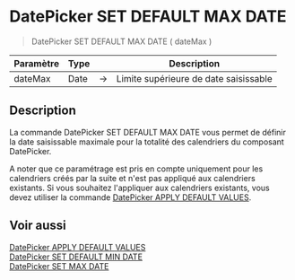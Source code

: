 # DatePicker SET DEFAULT MAX DATE

> DatePicker SET DEFAULT MAX DATE ( dateMax )

| Paramètre | Type |     | Description |
| --- | --- | --- | --- |
| dateMax | Date | → | Limite supérieure de date saisissable |

## Description

La commande DatePicker SET DEFAULT MAX DATE vous permet de définir la date saisissable maximale pour la totalité des calendriers du composant DatePicker. 

A noter que ce paramétrage est pris en compte uniquement pour les calendriers créés par la suite et n'est pas appliqué aux calendriers existants. Si vous souhaitez l'appliquer aux calendriers existants, vous devez utiliser la commande [DatePicker APPLY DEFAULT VALUES](DatePicker%20APPLY%20DEFAULT%20VALUES.md).

## Voir aussi

[DatePicker APPLY DEFAULT VALUES](DatePicker%20APPLY%20DEFAULT%20VALUES.fr.md)  
[DatePicker SET DEFAULT MIN DATE](DatePicker%20SET%20DEFAULT%20MIN%20DATE.fr.md)  
[DatePicker SET MAX DATE](DatePicker%20SET%20MAX%20DATE.fr.md)
